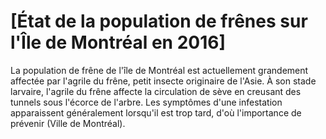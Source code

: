 # [État de la population de frênes sur l'Île de Montréal en 2016]

La population de frêne de l'île de Montréal est actuellement grandement affectée par l'agrile du frêne, petit insecte originaire de l'Asie. À son stade larvaire, l'agrile du frêne affecte la circulation de sève en creusant des tunnels sous l'écorce de l'arbre. Les symptômes d'une infestation apparaissent généralement lorsqu'il est trop tard, d'où l'importance de prévenir (Ville de Montréal).


